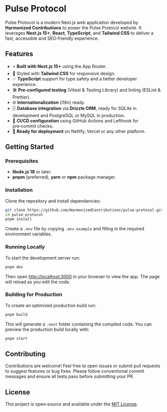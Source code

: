 # Pulse Protocol

Pulse Protocol is a modern Next.js web application developed by **Harmonized Contributions** to power the Pulse Protocol website. It leverages **Next.js 15+**, **React**, **TypeScript**, and **Tailwind CSS** to deliver a fast, accessible and SEO‑friendly experience.

## Features

- ⚡️ **Built with Next.js 15+** using the App Router.
- 🎨 Styled with **Tailwind CSS** for responsive design.
- ✅ **TypeScript** support for type safety and a better developer experience.
- 🛠 **Pre‑configured testing** (Vitest & Testing Library) and linting (ESLint & Prettier).
- 🌐 **Internationalization** (i18n) ready.
- 🗄 **Database integration** via **Drizzle ORM**, ready for SQLite in development and PostgreSQL or MySQL in production.
- 🔄 **CI/CD configuration** using GitHub Actions and Lefthook for pre‑commit checks.
- 🚀 **Ready for deployment** on Netlify, Vercel or any other platform.

## Getting Started

### Prerequisites

- **Node.js 18** or later.
- **pnpm** (preferred), **yarn** or **npm** package manager.

### Installation

Clone the repository and install dependencies:

```bash
git clone https://github.com/HarmonizedContributions/pulse-protocol.git
cd pulse-protocol
pnpm install
```

Create a `.env` file by copying `.env.example` and filling in the required environment variables.

### Running Locally

To start the development server run:

```bash
pnpm dev
```

Then open [http://localhost:3000](http://localhost:3000) in your browser to view the app. The page will reload as you edit the code.

### Building for Production

To create an optimized production build run:

```bash
pnpm build
```

This will generate a `.next` folder containing the compiled code. You can preview the production build locally with:

```bash
pnpm start
```

## Contributing

Contributions are welcome! Feel free to open issues or submit pull requests to suggest features or bug fixes. Please follow conventional commit messages and ensure all tests pass before submitting your PR.

## License

This project is open‑source and available under the [MIT License](LICENSE).
